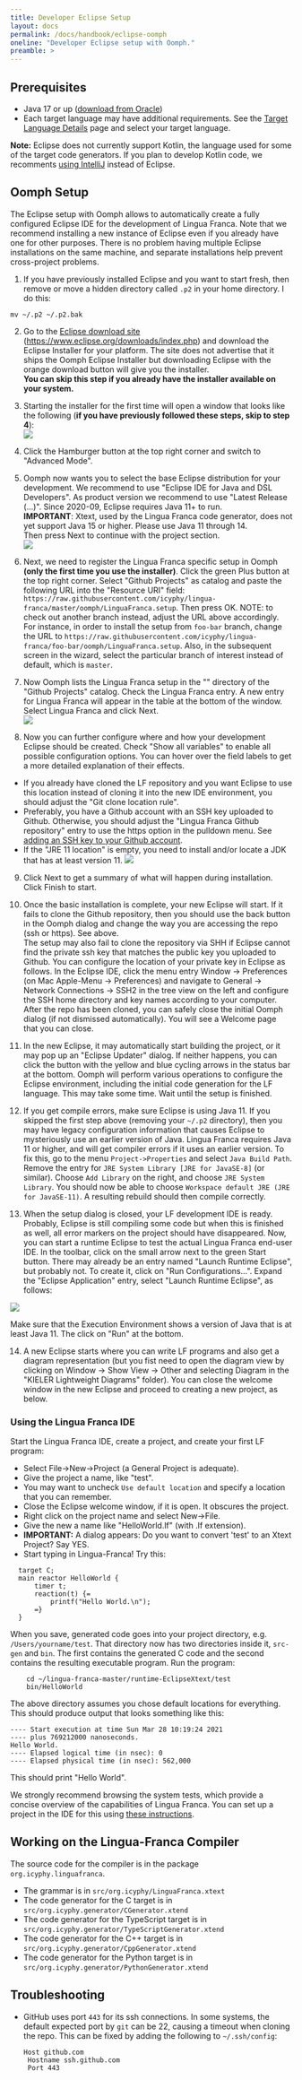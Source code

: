 ```yaml
---
title: Developer Eclipse Setup
layout: docs
permalink: /docs/handbook/eclipse-oomph
oneline: "Developer Eclipse setup with Oomph."
preamble: >
---
```


## Prerequisites

- Java 17 or up ([download from Oracle](https://www.oracle.com/java/technologies/downloads/))
- Each target language may have additional requirements. See the [Target Language Details](/docs/handbook/target-language-details#requirements) page and select your target language.

**Note:** Eclipse does not currently support Kotlin, the language used for some of the target code generators. If you plan to develop Kotlin code, we recomments [using IntelliJ](/docs/handbook/intellij-kotlin) instead of Eclipse.

## Oomph Setup

The Eclipse setup with Oomph allows to automatically create a fully configured Eclipse IDE for the development of Lingua Franca. Note that we recommend installing a new instance of Eclipse even if you already have one for other purposes. There is no problem having multiple Eclipse installations on the same machine, and separate installations help prevent cross-project problems.

1. If you have previously installed Eclipse and you want to start fresh, then remove or move a hidden directory called `.p2` in your home directory. I do this:

```
mv ~/.p2 ~/.p2.bak
```

2. Go to the [Eclipse download site](https://www.eclipse.org/downloads/index.php) (https://www.eclipse.org/downloads/index.php) and download the Eclipse Installer for your platform. The site does not advertise that it ships the Oomph Eclipse Installer but downloading Eclipse with the orange download button will give you the installer.\
   **You can skip this step if you already have the installer available on your system.**

3. Starting the installer for the first time will open a window that looks like the following (**if you have previously followed these steps, skip to step 4**):\
   ![](../../../../../img/oomph/simple_view.png)

4. Click the Hamburger button at the top right corner and switch to "Advanced Mode".

5. Oomph now wants you to select the base Eclipse distribution for your development. We recommend to use "Eclipse IDE for Java and DSL Developers". As product version we recommend to use "Latest Release (...)". Since 2020-09, Eclipse requires Java 11+ to run.\
   **IMPORTANT**: Xtext, used by the Lingua Franca code generator, does not yet support Java 15 or higher. Please use Java 11 through 14.\
   Then press Next to continue with the project section.\
   ![](../../../../../img/oomph/product_selection.png)

6. Next, we need to register the Lingua Franca specific setup in Oomph **(only the first time you use the installer)**. Click the green Plus button at the top right corner. Select "Github Projects" as catalog and paste the following URL into the "Resource URI" field:
   `https://raw.githubusercontent.com/icyphy/lingua-franca/master/oomph/LinguaFranca.setup`.
   Then press OK.
   NOTE: to check out another branch instead, adjust the URL above accordingly. For instance, in order to install the setup from `foo-bar` branch, change the URL to `https://raw.githubusercontent.com/icyphy/lingua-franca/foo-bar/oomph/LinguaFranca.setup`. Also, in the subsequent screen in the wizard, select the particular branch of interest instead of default, which is `master`.

7. Now Oomph lists the Lingua Franca setup in the "<User>" directory of the "Github Projects" catalog. Check the Lingua Franca entry. A new entry for Lingua Franca will appear in the table at the bottom of the window. Select Lingua Franca and click Next.\
   ![](../../../../../img/oomph/project_selection.png)

8. Now you can further configure where and how your development Eclipse should be created. Check "Show all variables" to enable all possible configuration options. You can hover over the field labels to get a more detailed explanation of their effects.

- If you already have cloned the LF repository and you want Eclipse to use this location instead of cloning it into the new IDE environment, you should adjust the "Git clone location rule".
- Preferably, you have a Github account with an SSH key uploaded to Github. Otherwise, you should adjust the "Lingua Franca Github repository" entry to use the https option in the pulldown menu. See [adding an SSH key to your Github account](https://docs.github.com/en/authentication/connecting-to-github-with-ssh/adding-a-new-ssh-key-to-your-github-account).
- If the "JRE 11 location" is empty, you need to install and/or locate a JDK that has at least version 11.
  ![](../../../../../img/oomph/project_configuration.png)

9. Click Next to get a summary of what will happen during installation. Click Finish to start.

10. Once the basic installation is complete, your new Eclipse will start. If it fails to clone the Github repository, then you should use the back button in the Oomph dialog and change the way you are accessing the repo (ssh or https). See above. \
    The setup may also fail to clone the repository via SHH if Eclipse cannot find the private ssh key that matches the public key you uploaded to Github. You can configure the location of your private key in Eclipse as follows. In the Eclipse IDE, click the menu entry Window -> Preferences (on Mac Apple-Menu -> Preferences) and navigate to General -> Network Connections -> SSH2 in the tree view on the left and configure the SSH home directory and key names according to your computer. After the repo has been cloned, you can safely close the initial Oomph dialog (if not dismissed automatically). You will see a Welcome page that you can close.

11. In the new Eclipse, it may automatically start building the project, or it may pop up an "Eclipse Updater" dialog. If neither happens, you can click the button with the yellow and blue cycling arrows in the status bar at the bottom. Oomph will perform various operations to configure the Eclipse environment, including the initial code generation for the LF language. This may take some time. Wait until the setup is finished.

12. If you get compile errors, make sure Eclipse is using Java 11. If you skipped the first step above (removing your `~/.p2` directory), then you may have legacy configuration information that causes Eclipse to mysteriously use an earlier version of Java. Lingua Franca requires Java 11 or higher, and will get compiler errors if it uses an earlier version. To fix this, go to the menu `Project->Properties` and select `Java Build Path`. Remove the entry for `JRE System Library [JRE for JavaSE-8]` (or similar). Choose `Add Library` on the right, and choose `JRE System Library`. You should now be able to choose `Workspace default JRE (JRE for JavaSE-11)`. A resulting rebuild should then compile correctly.

13. When the setup dialog is closed, your LF development IDE is ready. Probably, Eclipse is still compiling some code but when this is finished as well, all error markers on the project should have disappeared. Now, you can start a runtime Eclipse to test the actual Lingua Franca end-user IDE. In the toolbar, click on the small arrow next to the green Start button. There may already be an entry named "Launch Runtime Eclipse", but probably not. To create it, click on "Run Configurations...". Expand the "Eclipse Application" entry, select "Launch Runtime Eclipse", as follows:

![](../../../../../img/oomph/run_configurations.png)

Make sure that the Execution Environment shows a version of Java that is at least Java 11. The click on "Run" at the bottom.

14. A new Eclipse starts where you can write LF programs and also get a diagram representation (but you fist need to open the diagram view by clicking on Window -> Show View -> Other and selecting Diagram in the "KIELER Lightweight Diagrams" folder). You can close the welcome window in the new Eclipse and proceed to creating a new project, as below.

### Using the Lingua Franca IDE

Start the Lingua Franca IDE, create a project, and create your first LF program:

- Select File->New->Project (a General Project is adequate).
- Give the project a name, like "test".
- You may want to uncheck `Use default location` and specify a location that you can remember.
- Close the Eclipse welcome window, if it is open. It obscures the project.
- Right click on the project name and select New->File.
- Give the new a name like "HelloWorld.lf" (with .lf extension).
- **IMPORTANT:** A dialog appears: Do you want to convert 'test' to an Xtext Project? Say YES.
- Start typing in Lingua-Franca! Try this:

```
  target C;
  main reactor HelloWorld {
      timer t;
      reaction(t) {=
          printf("Hello World.\n");
      =}
  }
```

When you save, generated code goes into your project directory, e.g. `/Users/yourname/test`. That directory now has two directories inside it, `src-gen` and `bin`. The first contains the generated C code and the second contains the resulting executable program. Run the program:

```
    cd ~/lingua-franca-master/runtime-EclipseXtext/test
    bin/HelloWorld
```

The above directory assumes you chose default locations for everything. This should produce output that looks something like this:

```
---- Start execution at time Sun Mar 28 10:19:24 2021
---- plus 769212000 nanoseconds.
Hello World.
---- Elapsed logical time (in nsec): 0
---- Elapsed physical time (in nsec): 562,000
```

This should print "Hello World".

We strongly recommend browsing the system tests, which provide a concise overview of the capabilities of Lingua Franca. You can set up a project in the IDE for this using [these instructions](/docs/handbook/regression-tests#browsing-and-editing-examples-in-the-lf-ide).

## Working on the Lingua-Franca Compiler

The source code for the compiler is in the package `org.icyphy.linguafranca`.

- The grammar is in `src/org.icyphy/LinguaFranca.xtext`
- The code generator for the C target is in `src/org.icyphy.generator/CGenerator.xtend`
- The code generator for the TypeScript target is in `src/org.icyphy.generator/TypeScriptGenerator.xtend`
- The code generator for the C++ target is in `src/org.icyphy.generator/CppGenerator.xtend`
- The code generator for the Python target is in `src/org.icyphy.generator/PythonGenerator.xtend`

## Troubleshooting

- GitHub uses port `443` for its ssh connections. In some systems, the default expected port by `git` can be 22, causing a timeout when cloning the repo. This can be fixed by adding the following to `~/.ssh/config`:
  ```
  Host github.com
   Hostname ssh.github.com
   Port 443
  ```

